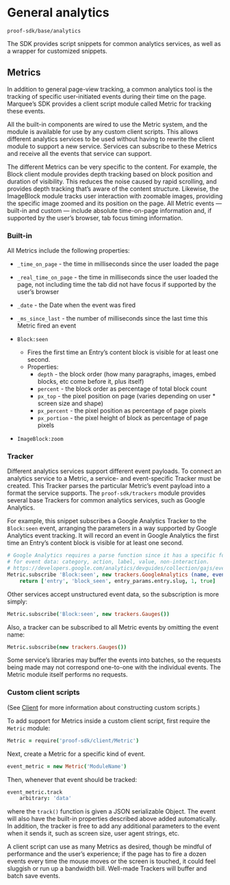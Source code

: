 
# General analytics

`proof-sdk/base/analytics`

The SDK provides script snippets for common analytics services, as well as a
wrapper for customized snippets.



## Metrics

In addition to general page-view tracking, a common analytics tool is the
tracking of specific user-initiated events during their time on the page.
Marquee’s SDK provides a client script module called Metric for tracking these
events.

All the built-in components are wired to use the Metric system, and the module
is available for use by any custom client scripts. This allows different
analytics services to be used without having to rewrite the client module to
support a new service. Services can subscribe to these Metrics and receive all
the events that service can support.

The different Metrics can be very specific to the content. For example, the
Block client module provides depth tracking based on block position and
duration of visibility. This reduces the noise caused by rapid scrolling, and
provides depth tracking that’s aware of the content structure. Likewise, the
ImageBlock module tracks user interaction with zoomable images, providing the
specific image zoomed and its position on the page. All Metric events —
built-in and custom — include absolute time-on-page information and, if
supported by the user’s browser, tab focus timing information.


### Built-in

All Metrics include the following properties:

* `_time_on_page` - the time in milliseconds since the user loaded the page
* `_real_time_on_page` - the time in milliseconds since the user loaded
  the page, not including time the tab did not have focus if supported
  by the user’s browser
* `_date` - the Date when the event was fired
* `_ms_since_last` - the number of milliseconds since the last time this
  Metric fired an event


* `Block:seen`
    * Fires the first time an Entry’s content block is visible for at least
      one second.
    * Properties:
        * `depth` - the block order (how many paragraphs, images, embed blocks, etc come before it, plus itself)
        * `percent` - the block order as percentage of total block count
        * `px_top` - the pixel position on page (varies depending on user * screen size and shape)
        * `px_percent` - the pixel position as percentage of page pixels
        * `px_portion` - the pixel height of block as percentage of page pixels
* `ImageBlock:zoom`


### Tracker

Different analytics services support different event payloads. To connect an
analytics service to a Metric, a service- and event-specific Tracker must be
created. This Tracker parses the particular Metric’s event payload into a
format the service supports. The `proof-sdk/trackers` module provides
several base Trackers for common analytics services, such as Google Analytics.

For example, this snippet subscribes a Google Analytics Tracker to the
`Block:seen` event, arranging the parameters in a way supported by Google
Analytics event tracking. It will record an event in Google Analytics the
first time an Entry’s content block is visible for at least one second.

```coffeescript
# Google Analytics requires a parse function since it has a specific format
# for event data: category, action, label, value, non-interaction.
# https://developers.google.com/analytics/devguides/collection/gajs/eventTrackerGuide#Anatomy
Metric.subscribe 'Block:seen', new trackers.GoogleAnalytics (name, event_data) ->
    return ['entry', 'block_seen', entry_params.entry.slug, 1, true]
```

Other services accept unstructured event data, so the subscription is more
simply:

```coffeescript
Metric.subscribe('Block:seen', new trackers.Gauges())
```

Also, a tracker can be subscribed to all Metric events by omitting the event
name:

```coffeescript
Metric.subscribe(new trackers.Gauges())
```

Some service’s libraries may buffer the events into batches, so the requests
being made may not correspond one-to-one with the individual events. The
Metric module itself performs no requests.


### Custom client scripts

(See [Client](./client/) for more information about constructing custom scripts.)

To add support for Metrics inside a custom client script, first require the
`Metric` module:

```coffeescript
Metric = require('proof-sdk/client/Metric')
```

Next, create a Metric for a specific kind of event.

```coffeescript
event_metric = new Metric('ModuleName')
```

Then, whenever that event should be tracked:

```coffeescript
event_metric.track
    arbitrary: 'data' 
```

where the `track()` function is given a JSON serializable Object. The event
will also have the built-in properties described above added automatically.
In addition, the tracker is free to add any additional parameters to the event
when it sends it, such as screen size, user agent strings, etc.

A client script can use as many Metrics as desired, though be mindful of
performance and the user’s experience; if the page has to fire a dozen events
every time the mouse moves or the screen is touched, it could feel sluggish or
run up a bandwidth bill. Well-made Trackers will buffer and batch save events.
